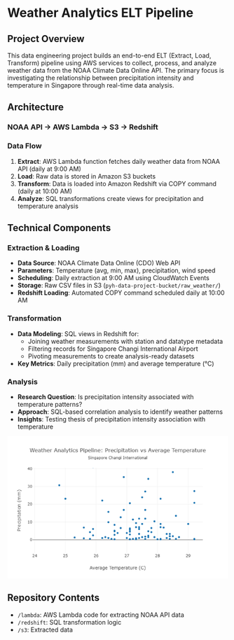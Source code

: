 # Weather Analytics ELT Pipeline

## Project Overview
This data engineering project builds an end-to-end ELT (Extract, Load, Transform) pipeline using AWS services to collect, process, and analyze weather data from the NOAA Climate Data Online API. The primary focus is investigating the relationship between precipitation intensity and temperature in Singapore through real-time data analysis.

## Architecture

### NOAA API → AWS Lambda → S3 → Redshift

### Data Flow
1. **Extract**: AWS Lambda function fetches daily weather data from NOAA API (daily at 9:00 AM)
2. **Load**: Raw data is stored in Amazon S3 buckets
3. **Transform**: Data is loaded into Amazon Redshift via COPY command (daily at 10:00 AM)
4. **Analyze**: SQL transformations create views for precipitation and temperature analysis

## Technical Components

### Extraction & Loading
- **Data Source**: NOAA Climate Data Online (CDO) Web API
- **Parameters**: Temperature (avg, min, max), precipitation, wind speed
- **Scheduling**: Daily extraction at 9:00 AM using CloudWatch Events
- **Storage**: Raw CSV files in S3 (`pyh-data-project-bucket/raw_weather/`)
- **Redshift Loading**: Automated COPY command scheduled daily at 10:00 AM

### Transformation
- **Data Modeling**: SQL views in Redshift for:
  - Joining weather measurements with station and datatype metadata
  - Filtering records for Singapore Changi International Airport
  - Pivoting measurements to create analysis-ready datasets
- **Key Metrics**: Daily precipitation (mm) and average temperature (°C)

### Analysis
- **Research Question**: Is precipitation intensity associated with temperature patterns?
- **Approach**: SQL-based correlation analysis to identify weather patterns
- **Insights**: Testing thesis of precipitation intensity association with temperature

![Visualization](pyh-data-project-image.png)

## Repository Contents
- `/lambda`: AWS Lambda code for extracting NOAA API data
- `/redshift`: SQL transformation logic
- `/s3`: Extracted data
